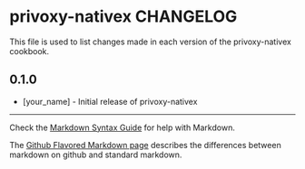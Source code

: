 privoxy-nativex CHANGELOG
=========================

This file is used to list changes made in each version of the privoxy-nativex cookbook.

0.1.0
-----
- [your_name] - Initial release of privoxy-nativex

- - -
Check the [Markdown Syntax Guide](http://daringfireball.net/projects/markdown/syntax) for help with Markdown.

The [Github Flavored Markdown page](http://github.github.com/github-flavored-markdown/) describes the differences between markdown on github and standard markdown.
